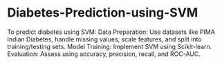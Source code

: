# Diabetes-Prediction-using-SVM
To predict diabetes using SVM:  Data Preparation: Use datasets like PIMA Indian Diabetes, handle missing values, scale features, and split into training/testing sets. Model Training: Implement SVM using Scikit-learn. Evaluation: Assess using accuracy, precision, recall, and ROC-AUC.
